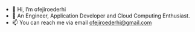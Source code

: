 - 👋 Hi, I’m ofejiroederhi
- 👀 An Engineer, Application Developer and Cloud Computing Enthusiast.
- 📫 You can reach me via email  ofejiroederhi@gmail.com

<!---
ofejiroederhi/ofejiroederhi is a ✨ special ✨ repository because its `README.md` (this file) appears on your GitHub profile.
You can click the Preview link to take a look at your changes.
--->
